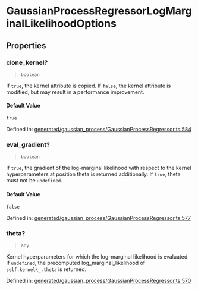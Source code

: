 # GaussianProcessRegressorLogMarginalLikelihoodOptions

## Properties

### clone\_kernel?

> `boolean`

If `true`, the kernel attribute is copied. If `false`, the kernel attribute is modified, but may result in a performance improvement.

#### Default Value

`true`

Defined in:  [generated/gaussian\_process/GaussianProcessRegressor.ts:584](https://github.com/transitive-bullshit/scikit-learn-ts/blob/92ab806/packages/sklearn/src/generated/gaussian_process/GaussianProcessRegressor.ts#L584)

### eval\_gradient?

> `boolean`

If `true`, the gradient of the log-marginal likelihood with respect to the kernel hyperparameters at position theta is returned additionally. If `true`, theta must not be `undefined`.

#### Default Value

`false`

Defined in:  [generated/gaussian\_process/GaussianProcessRegressor.ts:577](https://github.com/transitive-bullshit/scikit-learn-ts/blob/92ab806/packages/sklearn/src/generated/gaussian_process/GaussianProcessRegressor.ts#L577)

### theta?

> `any`

Kernel hyperparameters for which the log-marginal likelihood is evaluated. If `undefined`, the precomputed log\_marginal\_likelihood of `self.kernel\_.theta` is returned.

Defined in:  [generated/gaussian\_process/GaussianProcessRegressor.ts:570](https://github.com/transitive-bullshit/scikit-learn-ts/blob/92ab806/packages/sklearn/src/generated/gaussian_process/GaussianProcessRegressor.ts#L570)
